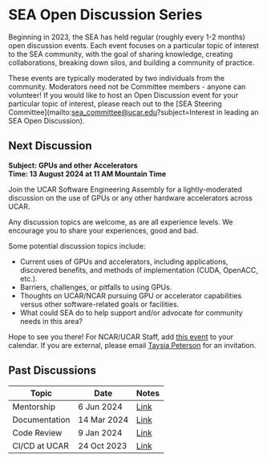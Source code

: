 # SEA Open Discussion Series

Beginning in 2023, the SEA has held regular (roughly every 1-2 months) open
discussion events. Each event focuses on a particular topic of interest to the
SEA community, with the goal of sharing knowledge, creating collaborations,
breaking down silos, and building a community of practice.

These events are typically moderated by two individuals from the community.
Moderators need not be Committee members - anyone can volunteer! If you would
like to host an Open Discussion event for your particular topic of interest,
please reach out to the [SEA Steering
Committee](mailto:sea_committee@ucar.edu?subject=Interest in leading an SEA Open Discussion).

## Next Discussion

**Subject: GPUs and other Accelerators**  
**Time: 13 August 2024 at 11 AM Mountain Time**

Join the UCAR Software Engineering Assembly for a lightly-moderated discussion
on the use of GPUs or any other hardware accelerators across UCAR.

Any discussion topics are welcome, as are all experience levels. We encourage
you to share your experiences, good and bad.

Some potential discussion topics include:  

* Current uses of GPUs and accelerators, including applications, discovered
benefits, and methods of implementation (CUDA, OpenACC, etc.).
* Barriers, challenges, or pitfalls to using GPUs.
* Thoughts on UCAR/NCAR pursuing GPU or accelerator capabilities versus other
  software-related goals or facilities. 
* What could SEA do to help support and/or advocate for community needs in this area?  

Hope to see you there! For NCAR/UCAR Staff, add [this
event](https://calendar.google.com/calendar/event?action=TEMPLATE&tmeid=djVqNWswNm90Nmp0NHFuNmtib3I5aW9yNDQgdmFuZGVyd2JAdWNhci5lZHU&tmsrc=vanderwb%40ucar.edu)
to your calendar. If you are external, please email [Taysia
Peterson](mailto:taysia@ucar.edu) for an invitation.

## Past Discussions

| Topic         | Date        | Notes |
| -----         | ----        | ----- |
| Mentorship    | 6 Jun 2024  | [Link](https://docs.google.com/document/d/1kzO5-X5wCERdd0rJmpV4K-NBZLWCDakS5rRBKEo9New/edit?usp=drive_link)  |
| Documentation | 14 Mar 2024 | [Link](https://docs.google.com/document/d/1yCuHm0QwbEreKrhUQkghK49ip54i_qvw0pPxAR-u2Uw/edit?usp=drive_link)  |
| Code Review   | 9 Jan 2024  | [Link](https://docs.google.com/document/d/1Tc5_pGy30tSld5uWKxZfp07BhzYdoH3HT7_PUmIMkQQ/edit?usp=drive_link)  |
| CI/CD at UCAR | 24 Oct 2023 | [Link](https://docs.google.com/document/d/1JrsNadn8I__tWA38OE2DFloZYI8kATC9NQgVMWaeXCA/edit?usp=drive_link)  |
